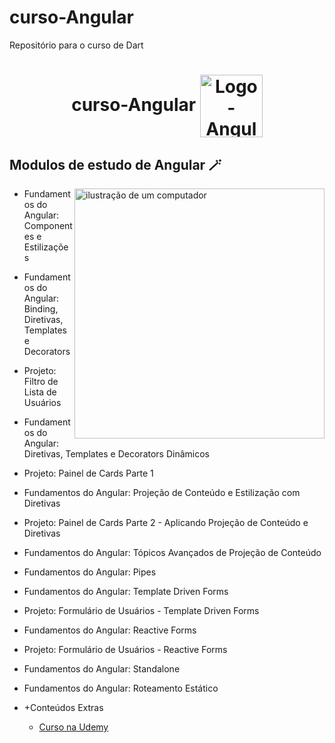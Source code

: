 # curso-Angular
 Repositório para o curso de Dart
 <h1  align="center">
 curso-Angular
   <img align="center" alt="Logo-Angular" height="100" width="100" src="https://cdn.jsdelivr.net/gh/devicons/devicon@latest/icons/angularjs/angularjs-original.svg" />
  
</h1>  


<h2 align="left">Modulos de estudo de Angular 🪄</h2>  

<p>
 

           
 <img src="https://i.ibb.co/Jz3qsLs/computer-illustration.png" alt="ilustração de um computador" min-width="400px" max-width="400px" width="400px" align="right">
 
  - Fundamentos do Angular: Componentes e Estilizações
  - Fundamentos do Angular: Binding, Diretivas, Templates e Decorators
  - Projeto: Filtro de Lista de Usuários
  - Fundamentos do Angular: Diretivas, Templates e Decorators Dinâmicos
  - Projeto: Painel de Cards Parte 1
  - Fundamentos do Angular: Projeção de Conteúdo e Estilização com Diretivas
  - Projeto: Painel de Cards Parte 2 - Aplicando Projeção de Conteúdo e Diretivas
  - Fundamentos do Angular: Tópicos Avançados de Projeção de Conteúdo
  - Fundamentos do Angular: Pipes
  - Fundamentos do Angular: Template Driven Forms
  - Projeto: Formulário de Usuários - Template Driven Forms
  - Fundamentos do Angular: Reactive Forms
  - Projeto: Formulário de Usuários - Reactive Forms
  - Fundamentos do Angular: Standalone
  - Fundamentos do Angular: Roteamento Estático
  - +Conteúdos Extras

    - [Curso na Udemy](https://www.udemy.com/share/10afDC3@CT1YkKCj7VN9YaaPQbIDb6etKCCJs78mq7-LBzIhcsBLpGCq67PFPwsjIUpYMJX6/)
   
</p>
